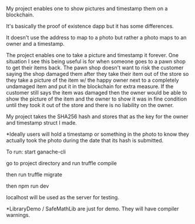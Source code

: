 My project enables one to show pictures and timestamp them on a blockchain.

It's basically the proof of existence dapp but it has some differences. 

It doesn't use the address to map to a photo but rather a photo maps to an owner and a timestamp.

The project enables one to take a picture and timestamp it forever. One situation I see this being useful is for when someone goes to a pawn shop to get their items back. The pawn shop doesn't want to risk the customer saying the shop damaged them after they take their item out of the store so they take a picture of the item w/ the happy owner next to a completely undamaged item and put it in the blockchain for extra measure. If the customer still says the item was damaged then the owner would be able to show the picture of the item and the owner to show it was in fine condition until they took it out of the store and there is no liability on the owner. 

My project takes the SHA256 hash and stores that as the key for the owner and timestamp struct I made.

*Ideally users will hold a timestamp or something in the photo to know they actually took the photo during the date that its hash is submitted.

To run:
start ganache-cli

go to project directory and run truffle compile

then run truffle migrate

then npm run dev

localhost will be used as the server for testing.


*LibraryDemo / SafeMathLib are just for demo. They will have compiler warnings.
